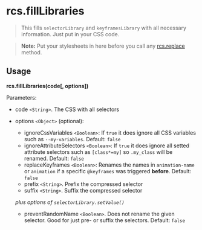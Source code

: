 # rcs.fillLibraries

> This fills `selectorLibrary` and `keyframesLibrary` with all necessary information. Just put in your CSS code.

> **Note:** Put your stylesheets in here before you call any [rcs.replace](replace.md) method.

## Usage

**rcs.fillLibraries(code[, options])**

Parameters:
- code `<String>`. The CSS with all selectors
- options `<Object>` (optional):
  - ignoreCssVariables `<Boolean>`: If `true` it does ignore all CSS variables such as `--my-variables`.  Default: `false`
  - ignoreAttributeSelectors `<Boolean>`: If `true` it does ignore all setted attribute selectors such as `[class*=my]` so `.my_class` will be renamed.  Default: `false`
  - replaceKeyframes `<Boolean>`: Renames the names in `animation-name` or `animation` if a specific `@keyframes` was triggered **before**. Default: `false`
  - prefix `<String>`. Prefix the compressed selector
  - suffix `<String>`. Suffix the compressed selector

  *plus options of `selectorLibrary.setValue()`*

  - preventRandomName `<Boolean>`. Does not rename the given selector. Good for just pre- or suffix the selectors. Default: `false`

